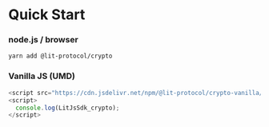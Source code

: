# Quick Start

### node.js / browser

```
yarn add @lit-protocol/crypto
```

### Vanilla JS (UMD)

```js
<script src="https://cdn.jsdelivr.net/npm/@lit-protocol/crypto-vanilla/crypto.js"></script>
<script>
  console.log(LitJsSdk_crypto);
</script>
```